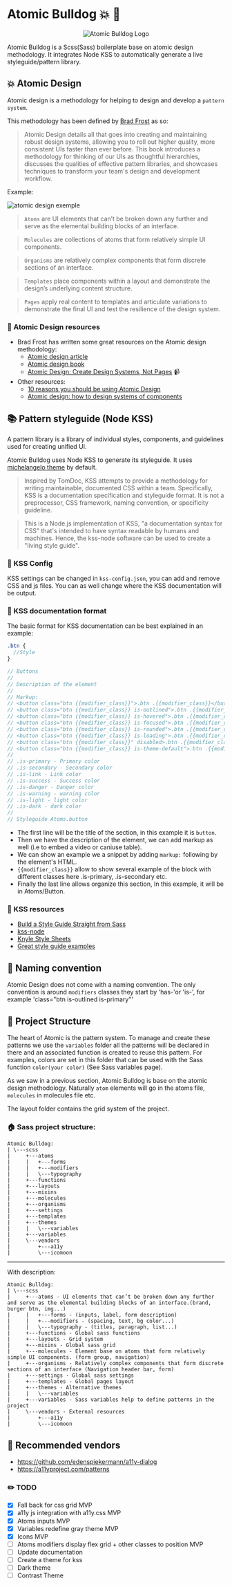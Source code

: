 # Atomic Bulldog :collision: :dog:

<p align="center"> 
<img src="https://image.ibb.co/mmS6Hc/Artboard_1.png" alt="Atomic Bulldog Logo">
</p>

Atomic Bulldog is a Scss(Sass) boilerplate base on atomic design methodology. It integrates Node KSS to automatically generate a live styleguide/pattern library.

## :boom: Atomic Design

Atomic design is a methodology for helping to design and develop a `pattern system`.

This methodology has been defined by [Brad Frost](http://bradfrost.com/) as so:

> Atomic Design details all that goes into creating and maintaining robust design systems, allowing you to roll out higher quality, more consistent UIs faster than ever before. This book introduces a methodology for thinking of our UIs as thoughtful hierarchies, discusses the qualities of effective pattern libraries, and showcases techniques to transform your team's design and development workflow.

Example:

![atomic design exemple](http://atomicdesign.bradfrost.com/images/content/instagram-atomic.png)

> `Atoms` are UI elements that can’t be broken down any further and serve as the elemental building blocks of an interface.

> `Molecules` are collections of atoms that form relatively simple UI components.

> `Organisms` are relatively complex components that form discrete sections of an interface.

> `Templates` place components within a layout and demonstrate the design’s underlying content structure.

> `Pages` apply real content to templates and articulate variations to demonstrate the final UI and test the resilience of the design system.

### :blue_book: Atomic Design resources

* Brad Frost has written some great resources on the Atomic design methodology:
  * [Atomic design article](http://bradfrost.com/blog/post/atomic-web-design/)
  * [Atomic design book](http://atomicdesign.bradfrost.com/)
  * [Atomic Design: Create Design Systems, Not Pages](https://www.youtube.com/watch?v=wcAl0VXYBGE) :video_camera:
* Other resources:
  * [10 reasons you should be using Atomic Design](https://www.creativebloq.com/web-design/10-reasons-you-should-be-using-atomic-design-61620771)
  * [Atomic design: how to design systems of components](https://uxdesign.cc/atomic-design-how-to-design-systems-of-components-ab41f24f260e)

## :books: Pattern styleguide (Node KSS)

A pattern library is a library of individual styles, components, and guidelines used for creating unified UI.

Atomic Bulldog uses Node KSS to generate its styleguide. It uses [michelangelo theme](https://github.com/stamkracht/michelangelo) by default.

> Inspired by TomDoc, KSS attempts to provide a methodology for writing maintainable, documented CSS within a team. Specifically, KSS is a documentation specification and styleguide format. It is not a preprocessor, CSS framework, naming convention, or specificity guideline.

> This is a Node.js implementation of KSS, "a documentation syntax for CSS" that's intended to have syntax readable by humans and machines. Hence, the kss-node software can be used to create a "living style guide".

### :wrench: KSS Config

KSS settings can be changed in `kss-config.json`, you can add and remove CSS and js files. You can as well change where the KSS documentation will be output.

### :page_facing_up: KSS documentation format

The basic format for KSS documentation can be best explained in an example:

```scss
.btn {
  //Style
}

// Buttons
//
// Description of the element
//
// Markup:
// <button class="btn {{modifier_class}}">.btn .{{modifier_class}}</button>
// <button class="btn {{modifier_class}} is-outlined">.btn .{{modifier_class}} .is-outlined</button>
// <button class="btn {{modifier_class}} is-hovered">.btn .{{modifier_class}} .is-hover</button>
// <button class="btn {{modifier_class}} is-focused">.btn .{{modifier_class}} .is-focused</button>
// <button class="btn {{modifier_class}} is-rounded">.btn .{{modifier_class}} .is-rounded</button>
// <button class="btn {{modifier_class}} is-loading">.btn .{{modifier_class}} .is-loading</button>
// <button class="btn {{modifier_class}}" disabled>.btn .{{modifier_class}} disabled</button>
// <button class="btn {{modifier_class}} is-theme-default">.btn .{{modifier_class}} .is-theme-default</button>
//
// .is-primary - Primary color
// .is-secondary - Secondary color
// .is-link - Link color
// .is-success - Success color
// .is-danger - Danger color
// .is-warning - warning color
// .is-light - light color
// .is-dark - dark color
//
// Styleguide Atoms.button
```

* The first line will be the title of the section, in this example it is `button`.
* Then we have the description of the element, we can add markup as well (i.e to embed a video or caniuse table).
* We can show an example we a snippet by adding `markup:` following by the element's HTML.
* `{{modifier_class}}` allow to show several example of the block with different classes here .is-primary, .is-secondary etc.
* Finally the last line allows organize this section, In this example, it will be in Atoms/Button.

### :blue_book: KSS resources

* [Build a Style Guide Straight from Sass](https://css-tricks.com/build-style-guide-straight-sass/)
* [kss-node](https://github.com/kss-node/kss-node)
* [Knyle Style Sheets](https://github.com/kneath/kss)
* [Great style guide examples](http://styleguides.io/)

## :triangular_ruler: Naming convention

Atomic Design does not come with a naming convention. The only convention is around `modifiers` classes they start by 'has-'or 'is-', for example 'class="btn is-outlined is-primary"'

## :tokyo_tower: Project Structure

The heart of Atomic is the pattern system. To manage and create these patterns we use the `variables` folder all the patterns will be declared in there and an associated function is created to reuse this pattern. For examples, colors are set in this folder that can be used with the Sass function `color(your color)` (See Sass variables page).

As we saw in a previous section, Atomic Bulldog is base on the atomic design methodology. Naturally `atom` elements will go in the atoms file, `molecules` in molecules file etc.

The layout folder contains the grid system of the project.

### :house: Sass project structure:

```
Atomic Bulldog:
| \---scss
|     +---atoms
|     |   +---forms
|     |   +---modifiers
|     |   \---typography
|     +---functions
|     +---layouts
|     +---mixins
|     +---molecules
|     +---organisms
|     +---settings
|     +---templates
|     +---themes
|     |   \---variables
|     +---variables
|     \---vendors
|         +---a11y
|         \---icomoon
```

---

With description:

```
Atomic Bulldog:
| \---scss
|     +---atoms - UI elements that can’t be broken down any further and serve as the elemental building blocks of an interface.(brand, burger btn, img...)
|     |   +---forms - (inputs, label, form description)
|     |   +---modifiers - (spacing, text, bg color...)
|     |   \---typography - (titles, paragraph, list...)
|     +---functions - Global sass functions
|     +---layouts - Grid system
|     +---mixins - Global sass grid
|     +---molecules - Element base on atoms that form relatively simple UI components. (form group, navigation)
|     +---organisms - Relatively complex components that form discrete sections of an interface (Navigation header bar, form)
|     +---settings - Global sass settings
|     +---templates - Global pages layout
|     +---themes - Alternative themes
|     |   \---variables
|     +---variables - Sass variables help to define patterns in the project
|     \---vendors - External resources
|         +---a11y
|         \---icomoon
```

## :blue_book: Recommended vendors

* https://github.com/edenspiekermann/a11y-dialog
* https://a11yproject.com/patterns

### :pencil2: TODO

* [x] Fall back for css grid MVP
* [x] a11y js integration with a11y.css MVP
* [x] Atoms inputs MVP
* [x] Variables redefine gray theme MVP
* [x] Icons MVP
* [ ] Atoms modifiers display flex grid + other classes to position MVP
* [ ] Update documentation
* [ ] Create a theme for kss
* [ ] Dark theme
* [ ] Contrast Theme
